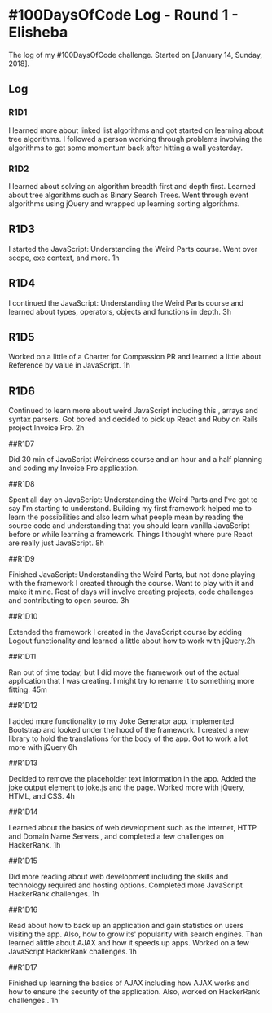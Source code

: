 # #100DaysOfCode Log - Round 1 - Elisheba

The log of my #100DaysOfCode challenge. Started on [January 14, Sunday, 2018].

## Log

### R1D1

I learned more about linked list algorithms and got started on learning about tree algorithms. I followed a person working through problems involving the algorithms to get some momentum back after hitting a wall yesterday.

### R1D2

I learned about solving an algorithm breadth first and depth first. Learned about tree algorithms such as Binary Search Trees. Went through event algorithms using jQuery and wrapped up learning sorting algorithms.

## R1D3

I started the JavaScript: Understanding the Weird Parts course. Went over scope, exe context, and more. 1h

## R1D4

I continued the JavaScript: Understanding the Weird Parts course and learned about types, operators, objects and functions in depth. 3h

## R1D5

Worked on a little of a Charter for Compassion PR and learned a little about Reference by value in JavaScript. 1h

## R1D6

Continued to learn more about weird JavaScript including this , arrays and syntax parsers. Got bored and decided to pick up React and Ruby on Rails project Invoice Pro. 2h

##R1D7

Did 30 min of JavaScript Weirdness course and an hour and a half planning and coding my Invoice Pro application.

##R1D8

Spent all day on JavaScript: Understanding the Weird Parts and I've got to say I'm starting to understand. Building my first framework helped me to learn the possibilities and also learn what people mean by reading the source code and understanding that you should learn vanilla JavaScript before or while learning a framework. Things I thought where pure React are really just JavaScript. 8h

##R1D9

Finished JavaScript: Understanding the Weird Parts, but not done playing with the framework I created through the course. Want to play with it and make it mine. Rest of days will involve creating projects, code challenges and contributing to open source. 3h

##R1D10

Extended the framework I created in the JavaScript course by adding Logout functionality and learned a little about how to work with jQuery.2h

##R1D11

Ran out of time today, but I did move the framework out of the actual application that I was creating. I might try to rename it to something more fitting. 45m

##R1D12

I added more functionality to my Joke Generator app. Implemented Bootstrap and looked under the hood of the framework. I created a new library to hold the translations for the body of the app. Got to work a lot more with jQuery 6h

##R1D13

Decided to remove the placeholder text information in the app. Added the joke output element to joke.js and the page. Worked more with jQuery, HTML, and CSS. 4h

##R1D14

Learned about the basics of web development such as the internet, HTTP and Domain Name Servers , and completed a few challenges on HackerRank. 1h

##R1D15

Did more reading about web development including the skills and technology required and hosting options. Completed more JavaScript HackerRank challenges. 1h

##R1D16

Read about how to back up an application and gain statistics on users visiting the app. Also, how to grow its' popularity with search engines. Than learned alittle about AJAX and how it speeds up apps. Worked on a few JavaScript HackerRank challenges. 1h


##R1D17

Finished up learning the basics of AJAX including how AJAX works and how to ensure the security of the application. Also, worked on HackerRank challenges.. 1h
